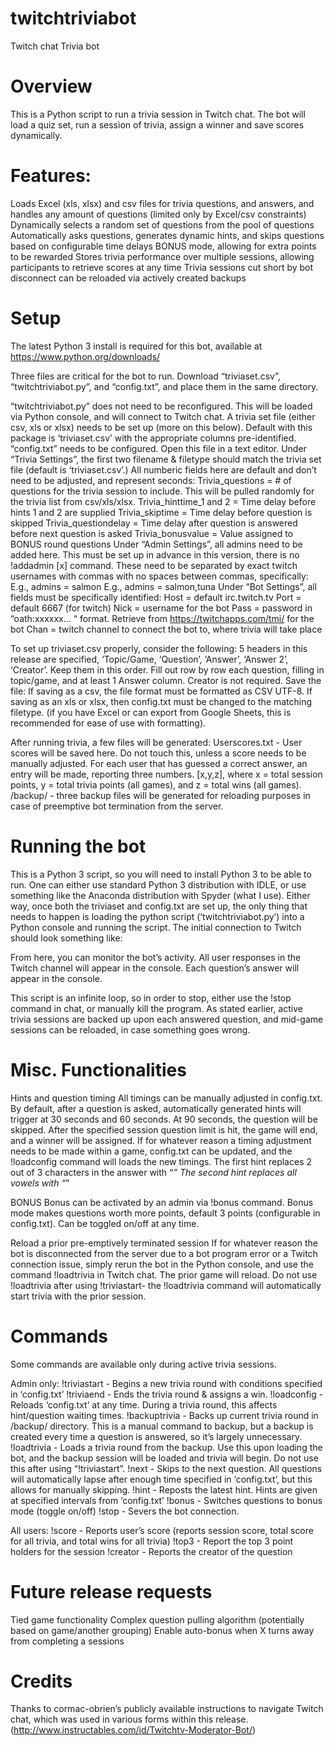 # twitchtriviabot
Twitch chat Trivia bot

# Overview

This is a Python script to run a trivia session in Twitch chat. The bot will load a quiz set, run a session of trivia, assign a winner and save scores dynamically. 

# Features:
Loads Excel (xls, xlsx) and csv files for trivia questions, and answers, and handles any amount of questions (limited only by Excel/csv constraints)
Dynamically selects a random set of questions from the pool of questions
Automatically asks questions, generates dynamic hints, and skips questions based on configurable time delays
BONUS mode, allowing for extra points to be rewarded
Stores trivia performance over multiple sessions, allowing participants to retrieve scores at any time
Trivia sessions cut short by bot disconnect can be reloaded via actively created backups

# Setup
The latest Python 3 install is required for this bot, available at https://www.python.org/downloads/

Three files are critical for the bot to run. Download “triviaset.csv”, “twitchtriviabot.py”, and “config.txt”, and place them in the same directory. 

“twitchtriviabot.py” does not need to be reconfigured. This will be loaded via Python console, and will connect to Twitch chat.
A trivia set file (either csv, xls or xlsx) needs to be set up (more on this below). Default with this package is ‘triviaset.csv’ with the appropriate columns pre-identified. 
“config.txt” needs to be configured. Open this file in a text editor.
Under “Trivia Settings”, the first two filename & filetype should match the trivia set file (default is ‘triviaset.csv’.) All numberic fields here are default and don’t need to be adjusted, and represent seconds:
Trivia_questions = # of questions for the trivia session to include. This will be pulled randomly for the trivia list from csv/xls/xlsx. 
Trivia_hinttime_1 and 2 = Time delay before hints 1 and 2 are supplied
Trivia_skiptime = Time delay before question is skipped
Trivia_questiondelay = Time delay after question is answered before next question is asked
Trivia_bonusvalue = Value assigned to BONUS round questions
Under “Admin Settings”, all admins need to be added here. This must be set up in advance in this version, there is no !addadmin [x] command. These need to be separated by exact twitch usernames with commas with no spaces between commas, specifically:
E.g., admins = salmon
E.g., admins = salmon,tuna
Under “Bot Settings”, all fields must be specifically identified:
Host = default irc.twitch.tv
Port = default 6667 (for twitch)
Nick = username for the bot
Pass = password in “oath:xxxxxx... “ format. Retrieve from https://twitchapps.com/tmi/ for the bot
Chan = twitch channel to connect the bot to, where trivia will take place

To set up triviaset.csv properly, consider the following:
5 headers in this release are specified, ‘Topic/Game, ‘Question’, ‘Answer’, ‘Answer 2’, ‘Creator’. Keep them in this order.
Fill out row by row each question, filling in topic/game, and at least 1 Answer column. Creator is not required. 
Save the file:
If saving as a csv, the file format must be formatted as CSV UTF-8. 
If saving as an xls or xlsx, then config.txt must be changed to the matching filetype. (if you have Excel or can export from Google Sheets, this is recommended for ease of use with formatting). 

After running trivia, a few files will be generated:
Userscores.txt - User scores will be saved here. Do not touch this, unless a score needs to be manually adjusted. For each user that has guessed a correct answer, an entry will be made, reporting three numbers. [x,y,z], where x = total session points, y = total trivia points (all games), and z = total wins (all games). 
/backup/ - three backup files will be generated for reloading purposes in case of preemptive bot termination from the server.

# Running the bot

This is a Python 3 script, so you will need to install Python 3 to be able to run. One can either use standard Python 3 distribution with IDLE, or use something like the Anaconda distribution with Spyder (what I use). Either way, once both the triviaset and config.txt are set up, the only thing that needs to happen is loading the python script (‘twitchtriviabot.py’) into a Python console and running the script. The initial connection to Twitch should look something like:



From here, you can monitor the bot’s activity. All user responses in the Twitch channel will appear in the console. Each question’s answer will appear in the console. 

This script is an infinite loop, so in order to stop, either use the !stop command in chat, or manually kill the program. As stated earlier, active trivia sessions are backed up upon each answered question, and mid-game sessions can be reloaded, in case something goes wrong. 

# Misc. Functionalities

Hints and question timing
All timings can be manually adjusted in config.txt. By default, after a question is asked, automatically generated hints will trigger at 30 seconds and 60 seconds. At 90 seconds, the question will be skipped. After the specified session question limit is hit, the game will end, and a winner will be assigned. If for whatever reason a timing adjustment needs to be made within a game, config.txt can be updated, and the !loadconfig command will loads the new timings. 
The first hint replaces 2 out of 3 characters in the answer with “_”
The second hint replaces all vowels with “_”

BONUS
Bonus can be activated by an admin via !bonus command. Bonus mode makes questions worth more points, default 3 points (configurable in config.txt). Can be toggled on/off at any time. 


Reload a prior pre-emptively terminated session
If for whatever reason the bot is disconnected from the server due to a bot program error or a Twitch connection issue, simply rerun the bot in the Python console, and use the command !loadtrivia in Twitch chat. The prior game will reload.  Do not use !loadtrivia after using !triviastart- the !loadtrivia command will automatically start trivia with the prior session. 



# Commands
Some commands are available only during active trivia sessions.

Admin only:
!triviastart - Begins a new trivia round with conditions specified in ‘config.txt’
!triviaend - Ends the trivia round & assigns a win. 
!loadconfig - Reloads ‘config.txt’ at any time. During a trivia round, this affects hint/question waiting times.
!backuptrivia - Backs up current trivia round in /backup/ directory. This is a manual command to backup, but a backup is created every time a question is answered, so it’s largely unnecessary. 
!loadtrivia - Loads a trivia round from the backup. Use this upon loading the bot, and the backup session will be loaded and trivia will begin. Do not use this after using “!triviastart”. 
!next - Skips to the next question. All questions will automatically lapse after enough time specified in ‘config.txt’, but this allows for manually skipping.
!hint - Reposts the latest hint. Hints are given at specified intervals from ‘config.txt’
!bonus - Switches questions to bonus mode (toggle on/off)
!stop - Severs the bot connection. 

All users:
!score - Reports user’s score (reports session score, total score for all trivia, and total wins for all trivia)
!top3 - Report the top 3 point holders for the session
!creator - Reports the creator of the question 

# Future release requests
Tied game functionality
Complex question pulling algorithm (potentially based on game/another grouping)
Enable auto-bonus when X turns away from completing a sessions

# Credits
Thanks to cormac-obrien’s publicly available instructions to navigate Twitch chat, which was used in various forms within this release. (http://www.instructables.com/id/Twitchtv-Moderator-Bot/)


